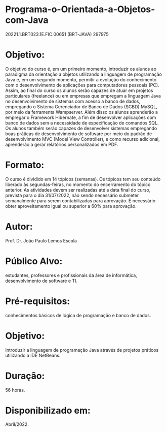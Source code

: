 # Programa-o-Orientada-a-Objetos-com-Java
20221.1.BRT023.1E.FIC.00651 (BRT-JAVA) 297975

# Objetivo:

O objetivo do curso é, em um primeiro momento, introduzir os alunos ao paradigma da orientação a objetos utilizando a linguagem de programação Java e, em um segundo momento, permitir a evolução do conhecimento com o desenvolvimento de aplicações para computadores pessoais (PC). Assim, ao final do curso os alunos serão capazes de atuar em projetos particulares (freelance) ou em empresas que empregam a linguagem Java no desenvolvimento de sistemas com acesso a banco de dados, empregando o Sistema Gerenciador de Banco de Dados (SGBD) MySQL, por meio da ferramenta Wampserver. Além disso os alunos aprenderão a empregar o Framework Hibernate, a fim de desenvolver aplicações com banco de dados sem a necessidade de especificação de comandos SQL. Os alunos também serão capazes de desenvolver sistemas empregando boas práticas de desenvolvimento de software por meio do padrão de desenvolvimento MVC (Model View Controller), e como recurso adicional, aprenderão a gerar relatórios personalizados em PDF.

# Formato:
O curso é dividido em 14 tópicos (semanas). Os tópicos tem seu conteúdo liberado às segundas-feiras, no momento do encerramento do tópico anterior. As atividades devem ser realizadas até a data final do curso, prevista para o dia 31/07/2022, não sendo necessário submeter semanalmente para serem contabilizadas para aprovação. É necessário obter aproveitamento igual ou superior a 60% para aprovação.

# Autor:
Prof. Dr. João Paulo Lemos Escola


# Público Alvo: 
estudantes, professores e profissionais da área de informática, desenvolvimento de software e TI.

# Pré-requisitos: 
conhecimentos básicos de lógica de programação e banco de dados.

# Objetivo: 
Introduzir a linguagem de programação Java através de projetos práticos utilizando a IDE NetBeans.

# Duração: 
56 horas.

# Disponibilizado em: 
Abril/2022.
